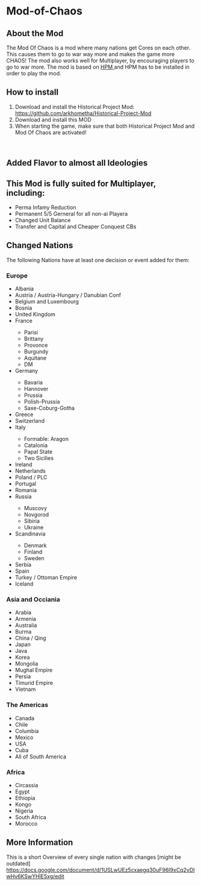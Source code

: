 # Mod-of-Chaos


<h2>
About the Mod
</h2>

The Mod Of Chaos is a mod where many nations get Cores on each other. This causes them to go to war way more and makes the game more CHAOS! 
The mod also works well for Multiplayer, by encouraging players to go to war more. The mod is based on 
<a href="https://github.com/arkhometha/Historical-Project-Mod"> HPM  </a> and HPM has to be installed in order to play the mod.
<br>

<h2> 
  How to install
</h2>
<ol>
  <li> Download and install the Historical Project Mod: <a href="https://github.com/arkhometha/Historical-Project-Mod"> https://github.com/arkhometha/Historical-Project-Mod </a> </li>
  <li> Download and install this MOD </li>
  <li> When starting the game, make sure that both  Historical Project Mod and Mod Of Chaos are activated! </li>
</ol>

<br>
<h2>
  Added Flavor to almost all Ideologies
</h2>
<h2>
  This Mod is fully suited for Multiplayer, including:
</h2>
<ul>
<li> Perma Infamy Reduction </li>
<li> Permanent 5/5 Gerneral for all non-ai Playera </li>
<li> Changed Unit Balance</li>
<li> Transfer and Capital and Cheaper Conquest CBs</li>
</ul>


<h2>
  Changed Nations
</h2>
The following Nations have at least one decision or event added for them:
<h3>
  Europe
</h3>
<ul>
  <li> Albania </li>
  <li> Austria / Austria-Hungary / Danubian Conf  </li>
  <li> Belgium and Luxembourg </li>
  <li> Bosnia </li>
  <li> United Kingdom  </li>
  <li> France  </li>
  <ul>
  <li> Parisi </li>
  <li> Brittany </li>
  <li> Provonce </li>
  <li> Burgundy </li>
  <li> Aquitane </li>
  <li> DM </li>
  </ul>
  <li> Germany  </li>
  <ul>
  <li> Bavaria  </li>
  <li> Hannover  </li>
  <li> Prussia </li>
  <li> Polish-Prussia </li>
  <li>Saxe-Coburg-Gotha</li>
  </ul>
  <li> Greece  </li>
  <li> Switzerland  </li>
  <li> Italy  </li>
  <ul>
  <li> Formable: Aragon  </li>
  <li> Catalonia  </li>
  <li> Papal State  </li>
  <li> Two Sicilies  </li>
  </ul>
  <li> Ireland </li>
  <li> Netherlands  </li>
  <li> Poland / PLC </li>
  <li> Portugal  </li>
  <li> Romania  </li>
  <li> Russia  </li>
  <ul>
    <li> Muscovy </li>
    <li> Novgorod </li>
    <li> Sibiria </li> 
    <li> Ukraine  </li>
  </ul>
  <li> Scandinavia  </li>
  <ul>
  <li> Denmark  </li>
  <li> Finland  </li>
  <li> Sweden  </li>
  </ul>
  <li> Serbia </li>
  <li> Spain  </li>
  <li> Turkey / Ottoman Empire  </li>
  <li> Iceland </li>
</ul>



<h3> Asia and Occiania</h3>
<ul>
  <li> Arabia  </li>
  <li> Armenia  </li>
  <li> Australia  </li>
  <li> Burma  </li>
  <li> China / Qing </li>
  <li> Japan  </li>
  <li> Java  </li>
  <li> Korea </li>
  <li> Mongolia  </li>
  <li> Mughal Empire  </li>
  <li> Persia  </li>
  <li> Timurid Empire  </li>
  <li> Vietnam </li>
</ul>

<h3> The Americas </h3>
<ul>
<li> Canada  </li>
<li> Chile  </li> 
<li> Columbia </li>
<li> Mexico  </li>
<li> USA  </li>
<li> Cuba  </li>
<li> All of South America  </li>
</ul>

<h3> Africa </h3>
<ul>
<li> Circassia  </li>
<li> Egypt  </li>
<li> Ethiopia  </li>
<li> Kongo  </li>
<li> Nigeria  </li>
<li> South Africa  </li>
<li>Morocco</li>
</ul>










<h2> 
  More Information
</h2>
<p>
  This is a short Overview of every single nation with changes [might be outdated] <br>
  <a href="https://docs.google.com/document/d/1USLwUEz5cxaegq30uF96I9xCq2yDIwHv6KSwYHlE5xg/edit">https://docs.google.com/document/d/1USLwUEz5cxaegq30uF96I9xCq2yDIwHv6KSwYHlE5xg/edit</a>
</p>



